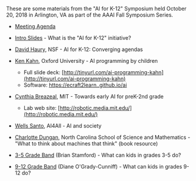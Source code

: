 These are some materials from the "AI for K-12" Symposium held October 20, 2018 in Arlington, VA as part of the AAAI Fall Symposium Series.

* [Meeting Agenda](https://github.com/touretzkyds/ai4k12/blob/master/documents/2018-symposium/Agenda.pdf)
* [Intro Slides](https://github.com/touretzkyds/ai4k12/blob/master/documents/2018-symposium/Intro-Slides.pdf) - What is the "AI for K-12" initiative?
* [David Haury](https://github.com/touretzkyds/ai4k12/blob/master/documents/2018-symposium/David_Haury_AI4K12.pdf), NSF - AI for K-12: Converging agendas
* [Ken Kahn](https://github.com/touretzkyds/ai4k12/blob/master/documents/2018-symposium/Ken_Kahn_AI4K12.pdf), Oxford University - AI programming by children
  * Full slide deck: [http://tinyurl.com/ai-programming-kahn](http://tinyurl.com/ai-programming-kahn)
  * Software: [https://ecraft2learn..github.io/ai](https://ecraft2learn..github.io/ai)
* [Cynthia Breazeal](https://github.com/touretzkyds/ai4k12/blob/master/documents/2018-symposium/Cynthia_Breazeal_AI4K12.pdf), MIT - Towards early AI for preK-2nd grade
   * Lab web site: [http://robotic.media.mit.edu/](http://robotic.media.mit.edu/)
* [Wells Santo](https://github.com/touretzkyds/ai4k12/blob/master/documents/2018-symposium/Wells_Santo_AI4K12.pdf), AI4All - AI and society
* [Charlotte Dungan](https://github.com/touretzkyds/ai4k12/blob/master/documents/2018-symposium/Charlotte_Dungan_AI4K12.pdf), North Carolina School of Science and Mathematics - "What to think about machines that think" (book resource)

* [3-5 Grade Band](https://github.com/touretzkyds/ai4k12/blob/master/documents/2018-symposium/Grades-3-5.pdf) (Brian Stamford) - What can kids in grades 3-5 do?
* [9-12 Grade Band](https://github.com/touretzkyds/ai4k12/blob/master/documents/2018-symposium/Grades-9-12.pdf) (Diane O'Grady-Cunniff) - What can kids in grades 9-12 do?

